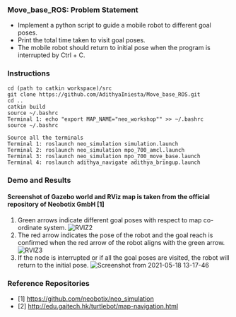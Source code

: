 ### 
### Move_base_ROS: Problem Statement <br>
- Implement a python script to guide a mobile robot to different goal poses. 
- Print the total time taken to visit goal poses. 
- The mobile robot should return to initial pose when the program is interrupted by Ctrl + C. 

### Instructions  

```
cd (path to catkin workspace)/src
git clone https://github.com/AdithyaIniesta/Move_base_ROS.git
cd ..
catkin build
source ~/.bashrc
Terminal 1: echo "export MAP_NAME="neo_workshop"" >> ~/.bashrc
source ~/.bashrc

Source all the terminals
Terminal 1: roslaunch neo_simulation simulation.launch 
Terminal 2: roslaunch neo_simulation mpo_700_amcl.launch 
Terminal 3: roslaunch neo_simulation mpo_700_move_base.launch 
Terminal 4: roslaunch adithya_navigate adithya_bringup.launch
```

### Demo and Results
#### Screenshot of Gazebo world and RViz map is taken from the official repository of Neobotix GmbH [1]
1. Green arrows indicate different goal poses with respect to map co-ordinate system. 
![RVIZ2](https://user-images.githubusercontent.com/13369817/118699743-2e430b80-b812-11eb-8406-245ebaea0be0.png)
2. The red arrow indicates the pose of the robot and the goal reach is confirmed when the red arrow of the robot aligns with the green arrow. 
![RVIZ3](https://user-images.githubusercontent.com/13369817/118699813-461a8f80-b812-11eb-89d0-70ce083647fc.png)
3. If the node is interrupted or if all the goal poses are visited, the robot will return to the initial pose. 
![Screenshot from 2021-05-18 13-17-46](https://user-images.githubusercontent.com/13369817/118700280-c93be580-b812-11eb-8533-bd12f1c097b9.png)
### Reference Repositories
- [1] https://github.com/neobotix/neo_simulation
- [2] http://edu.gaitech.hk/turtlebot/map-navigation.html
